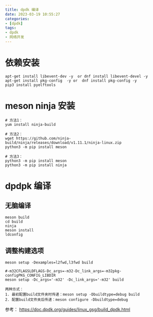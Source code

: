 ```yaml
---
title: dpdk 编译
date: 2023-03-19 10:55:27
categories:
- [dpdk]
tags:
- dpdk
- 网络开发
---
```


# 依赖安装
```shell
apt-get install libevent-dev -y  or dnf install libevent-devel -y
apt-get install pkg-config  -y or  dnf install pkg-config -y
pip3 install pyelftools

```

# meson ninja 安装
```shell
# 方法1：
yum install ninja-build

# 方法2：
wget https://github.com/ninja-build/ninja/releases/download/v1.11.1/ninja-linux.zip
python3 -m pip install meson

# 方法3：
python3 -m pip install meson
python3 -m pip install ninja
```

# dpdpk 编译
## 无脑编译
```shell
meson build
cd build
ninja
meson install
ldconfig
```

## 调整构建选项
```shell
meson setup -Dexamples=l2fwd,l3fwd build

#-m32CFLAGSLDFLAGS-Dc_args=-m32-Dc_link_args=-m32pkg-configPKG_CONFIG_LIBDIR
meson setup -Dc_args='-m32' -Dc_link_args='-m32' build

两种方式：
1. 最初配置build文件夹时传递：meson setup -Dbuildtype=debug build
2. 配置build文件夹后传递：meson configure -Dbuildtype=debug
```

参考：
https://doc.dpdk.org/guides/linux_gsg/build_dpdk.html